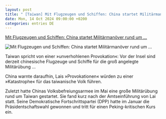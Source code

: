 ```yaml
---
layout: post
title: " [Taiwan] Mit Flugzeugen und Schiffen: China startet Militärmanöver rund um ..."
date: Mon, 14 Oct 2024 09:00:00 +0200
categories: entries DE
---
```

[Mit Flugzeugen und Schiffen: China startet Militärmanöver rund um ...](https://www.spiegel.de/ausland/china-startet-militaermanoever-rund-um-taiwan-mit-flugzeugen-und-schiffen-a-96e4547c-c43d-479d-8c29-6498885b03ff)

![Mit Flugzeugen und Schiffen: China startet Militärmanöver rund um ...](https://cdn.prod.www.spiegel.de/images/af9daade-3c6b-43d6-a6f6-f59f04339a24_w1200_r1.778_fpx49_fpy66.jpg)

Taiwan spricht von einer »unverhohlenen Provokation«: Vor der Insel sind derzeit chinesische Flugzeuge und Schiffe für die groß angelegte Militärübung ...

China warnte daraufhin, Lais »Provokationen« würden zu einer »Katastrophe« für das taiwanische Volk führen.

Zuletzt hatte Chinas Volksbefreiungsarmee im Mai eine große Militärübung rund um Taiwan gestartet. Sie fand kurz nach der Amtseinführung von Lai statt. Seine Demokratische Fortschrittspartei (DPP) hatte im Januar die Präsidentschaftswahl gewonnen und tritt für einen Peking-kritischen Kurs ein.

